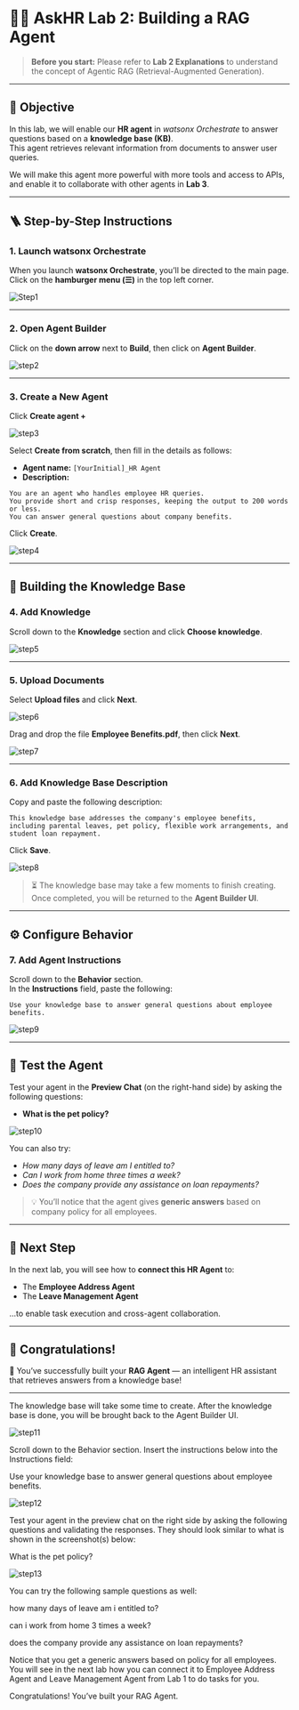 # 🧑‍💼 AskHR Lab 2: Building a RAG Agent

> **Before you start:** Please refer to **Lab 2 Explanations** to understand the concept of Agentic RAG (Retrieval-Augmented Generation).

---

## 🎯 Objective

In this lab, we will enable our **HR agent** in *watsonx Orchestrate* to answer questions based on a **knowledge base (KB)**.  
This agent retrieves relevant information from documents to answer user queries.

We will make this agent more powerful with more tools and access to APIs, and enable it to collaborate with other agents in **Lab 3**.

---

## 🪜 Step-by-Step Instructions

### 1. Launch watsonx Orchestrate
When you launch **watsonx Orchestrate**, you’ll be directed to the main page.  
Click on the **hamburger menu (☰)** in the top left corner.

![Step1](https://github.com/Client-Engineering-Indonesia/Incubation-Agentic-AI-2025-batch-4-29Oct/blob/main/LAB2%20-%20Advancing%20WatsonX.Orchestrate/Images/step1.png)


---

### 2. Open Agent Builder
Click on the **down arrow** next to **Build**, then click on **Agent Builder**.

![step2](https://github.com/Client-Engineering-Indonesia/Incubation-Agentic-AI-2025-batch-4-29Oct/blob/main/LAB2%20-%20Advancing%20WatsonX.Orchestrate/Images/step2.png)

---

### 3. Create a New Agent
Click **Create agent +**

![step3](https://github.com/Client-Engineering-Indonesia/Incubation-Agentic-AI-2025-batch-4-29Oct/blob/main/LAB2%20-%20Advancing%20WatsonX.Orchestrate/Images/step3.png)


Select **Create from scratch**, then fill in the details as follows:

- **Agent name:** `[YourInitial]_HR Agent`
- **Description:**

```TEXT
You are an agent who handles employee HR queries.
You provide short and crisp responses, keeping the output to 200 words or less.
You can answer general questions about company benefits.
```


Click **Create**.

![step4](https://github.com/Client-Engineering-Indonesia/Incubation-Agentic-AI-2025-batch-4-29Oct/blob/main/LAB2%20-%20Advancing%20WatsonX.Orchestrate/Images/hr_step4.png)

---

## 🧠 Building the Knowledge Base

### 4. Add Knowledge
Scroll down to the **Knowledge** section and click **Choose knowledge**.

![step5](https://github.com/Client-Engineering-Indonesia/Incubation-Agentic-AI-2025-batch-4-29Oct/blob/main/LAB2%20-%20Advancing%20WatsonX.Orchestrate/Images/hr_step5.png)

---

### 5. Upload Documents
Select **Upload files** and click **Next**.

![step6](https://github.com/Client-Engineering-Indonesia/Incubation-Agentic-AI-2025-batch-4-29Oct/blob/main/LAB2%20-%20Advancing%20WatsonX.Orchestrate/Images/hr_step_6.png)

Drag and drop the file **Employee Benefits.pdf**, then click **Next**.

![step7](https://github.com/Client-Engineering-Indonesia/Incubation-Agentic-AI-2025-batch-4-29Oct/blob/main/LAB2%20-%20Advancing%20WatsonX.Orchestrate/Images/hr_step7.png)

---

### 6. Add Knowledge Base Description
Copy and paste the following description:

```TEXT
This knowledge base addresses the company's employee benefits, including parental leaves, pet policy, flexible work arrangements, and student loan repayment.
```


Click **Save**.

![step8](https://github.com/Client-Engineering-Indonesia/Incubation-Agentic-AI-2025-batch-4-29Oct/blob/main/LAB2%20-%20Advancing%20WatsonX.Orchestrate/Images/hr_step8.png)

> ⏳ The knowledge base may take a few moments to finish creating. Once completed, you will be returned to the **Agent Builder UI**.

---

## ⚙️ Configure Behavior

### 7. Add Agent Instructions
Scroll down to the **Behavior** section.  
In the **Instructions** field, paste the following:

```TEXT
Use your knowledge base to answer general questions about employee benefits.
```

![step9](https://github.com/Client-Engineering-Indonesia/Incubation-Agentic-AI-2025-batch-4-29Oct/blob/main/LAB2%20-%20Advancing%20WatsonX.Orchestrate/Images/hr_step9.png)

---

## 🧪 Test the Agent

Test your agent in the **Preview Chat** (on the right-hand side) by asking the following questions:

- **What is the pet policy?**

![step10](https://github.com/Client-Engineering-Indonesia/Incubation-Agentic-AI-2025-batch-4-29Oct/blob/main/LAB2%20-%20Advancing%20WatsonX.Orchestrate/Images/hr_step10.png)

You can also try:

- *How many days of leave am I entitled to?*  
- *Can I work from home three times a week?*  
- *Does the company provide any assistance on loan repayments?*

> 💡 You’ll notice that the agent gives **generic answers** based on company policy for all employees.

---

## 🤝 Next Step

In the next lab, you will see how to **connect this HR Agent** to:
- The **Employee Address Agent**
- The **Leave Management Agent**

...to enable task execution and cross-agent collaboration.

---

## 🏁 Congratulations!

🎉 You’ve successfully built your **RAG Agent** — an intelligent HR assistant that retrieves answers from a knowledge base!

---


The knowledge base will take some time to create. After the knowledge base is done, you will be brought back to the Agent Builder UI.

![step11](https://github.com/Client-Engineering-Indonesia/Incubation-Agentic-AI-2025-batch-4-29Oct/blob/main/LAB2%20-%20Advancing%20WatsonX.Orchestrate/Images/hr_step11.png)

Scroll down to the Behavior section. Insert the instructions below into the Instructions field:

 Use your knowledge base to answer general questions about employee benefits. 

![step12](https://github.com/Client-Engineering-Indonesia/Incubation-Agentic-AI-2025-batch-4-29Oct/blob/main/LAB2%20-%20Advancing%20WatsonX.Orchestrate/Images/hr_step12.png)

Test your agent in the preview chat on the right side by asking the following questions and validating the responses. They should look similar to what is shown in the screenshot(s) below:

 What is the pet policy? 

![step13](https://github.com/Client-Engineering-Indonesia/Incubation-Agentic-AI-2025-batch-4-29Oct/blob/main/LAB2%20-%20Advancing%20WatsonX.Orchestrate/Images/hr_step13.png)

You can try the following sample questions as well:

 how many days of leave am i entitled to?

 can i work from home 3 times a week?

 does the company provide any assistance on loan repayments?

Notice that you get a generic answers based on policy for all employees. You will see in the next lab how you can connect it to Employee Address Agent and Leave Management Agent from Lab 1 to do tasks for you.

Congratulations! You’ve built your RAG Agent.
